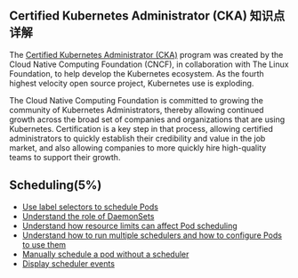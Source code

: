 ## Certified Kubernetes Administrator (CKA) 知识点详解

The [Certified Kubernetes Administrator (CKA)](https://www.cncf.io/certification/expert/cka/) program was created by the Cloud Native Computing Foundation (CNCF), in collaboration with The Linux Foundation, to help develop the Kubernetes ecosystem. As the fourth highest velocity open source project, Kubernetes use is exploding.

The Cloud Native Computing Foundation is committed to growing the community of Kubernetes Administrators, thereby allowing continued growth across the broad set of companies and organizations that are using Kubernetes. Certification is a key step in that process, allowing certified administrators to quickly establish their credibility and value in the job market, and also allowing companies to more quickly hire high-quality teams to support their growth.

## Scheduling(5%)
- [Use label selectors to schedule Pods](scheduling/scheduling-1.md)
- [Understand the role of DaemonSets](scheduling/scheduling-2.md)
- [Understand how resource limits can affect Pod scheduling](scheduling/scheduling-3.md)
- [Understand how to run multiple schedulers and how to configure Pods to use them](scheduling/scheduling-4.md)
- [Manually schedule a pod without a scheduler](scheduling/scheduling-5.md)
- [Display scheduler events](scheduling/scheduling-6.md)